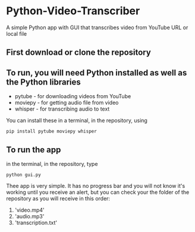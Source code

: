 # Python-Video-Transcriber
A simple Python app with GUI that transcribes video from YouTube URL or local file

## First download or clone the repository

## To run, you will need Python installed as well as the Python libraries
+ pytube - for downloading videos from YouTube
+ moviepy - for getting audio file from video
+ whisper - for transcribing audio to text

You can install these in a terminal, in the repository, using 

```pip install pytube moviepy whisper```

## To run the app
in the terminal, in the repository, type

```python gui.py```
    
Thee app is very simple.  It has no progress bar and you will not know it's working
until you receive an alert, but you can check your the folder of the repository
as you will receive in this order:

1. 'video.mp4'
2. 'audio.mp3'
3. 'transcription.txt'